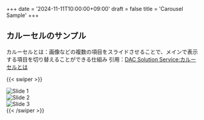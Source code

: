 +++
date = '2024-11-11T10:00:00+09:00'
draft = false
title = 'Carousel Sample'
+++

## カルーセルのサンプル

カルーセルとは：画像などの複数の項目をスライドさせることで、メインで表示する項目を切り替えることができる仕組み
引用：[DAC Solution Service:カルーセルとは](https://solutions.hakuhodody-one.co.jp/glossary/carousel-ad)

{{< swiper >}}
  <div class="swiper-slide">
    <img src="/static/images/slide1.jpg" alt="Slide 1">
  </div>
  <div class="swiper-slide">
    <img src="/static/images/slide2.jpg" alt="Slide 2">
  </div>
  <div class="swiper-slide">
    <img src="/static/images/slide3.jpg" alt="Slide 3">
  </div>
{{< /swiper >}}